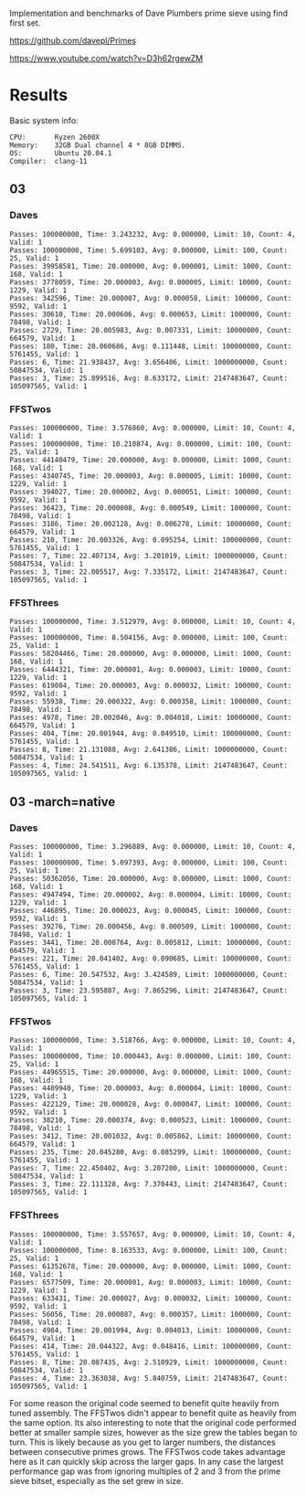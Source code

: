Implementation and benchmarks of Dave Plumbers prime sieve using find first set.

https://github.com/davepl/Primes

https://www.youtube.com/watch?v=D3h62rgewZM

# Results

Basic system info:
```
CPU:       Ryzen 2600X 
Memory:    32GB Dual channel 4 * 8GB DIMMS.
OS:        Ubuntu 20.04.1
Compiler:  clang-11
```

## 03

### Daves
```
Passes: 100000000, Time: 3.243232, Avg: 0.000000, Limit: 10, Count: 4, Valid: 1
Passes: 100000000, Time: 5.699103, Avg: 0.000000, Limit: 100, Count: 25, Valid: 1
Passes: 39958581, Time: 20.000000, Avg: 0.000001, Limit: 1000, Count: 168, Valid: 1
Passes: 3778059, Time: 20.000003, Avg: 0.000005, Limit: 10000, Count: 1229, Valid: 1
Passes: 342596, Time: 20.000007, Avg: 0.000058, Limit: 100000, Count: 9592, Valid: 1
Passes: 30610, Time: 20.000606, Avg: 0.000653, Limit: 1000000, Count: 78498, Valid: 1
Passes: 2729, Time: 20.005983, Avg: 0.007331, Limit: 10000000, Count: 664579, Valid: 1
Passes: 180, Time: 20.060686, Avg: 0.111448, Limit: 100000000, Count: 5761455, Valid: 1
Passes: 6, Time: 21.938437, Avg: 3.656406, Limit: 1000000000, Count: 50847534, Valid: 1
Passes: 3, Time: 25.899516, Avg: 8.633172, Limit: 2147483647, Count: 105097565, Valid: 1
```

### FFSTwos
```
Passes: 100000000, Time: 3.576860, Avg: 0.000000, Limit: 10, Count: 4, Valid: 1
Passes: 100000000, Time: 10.210874, Avg: 0.000000, Limit: 100, Count: 25, Valid: 1
Passes: 44140479, Time: 20.000000, Avg: 0.000000, Limit: 1000, Count: 168, Valid: 1
Passes: 4340745, Time: 20.000003, Avg: 0.000005, Limit: 10000, Count: 1229, Valid: 1
Passes: 394027, Time: 20.000002, Avg: 0.000051, Limit: 100000, Count: 9592, Valid: 1
Passes: 36423, Time: 20.000008, Avg: 0.000549, Limit: 1000000, Count: 78498, Valid: 1
Passes: 3186, Time: 20.002128, Avg: 0.006278, Limit: 10000000, Count: 664579, Valid: 1
Passes: 210, Time: 20.003326, Avg: 0.095254, Limit: 100000000, Count: 5761455, Valid: 1
Passes: 7, Time: 22.407134, Avg: 3.201019, Limit: 1000000000, Count: 50847534, Valid: 1
Passes: 3, Time: 22.005517, Avg: 7.335172, Limit: 2147483647, Count: 105097565, Valid: 1
```

### FFSThrees
```
Passes: 100000000, Time: 3.512979, Avg: 0.000000, Limit: 10, Count: 4, Valid: 1
Passes: 100000000, Time: 8.504156, Avg: 0.000000, Limit: 100, Count: 25, Valid: 1
Passes: 58204466, Time: 20.000000, Avg: 0.000000, Limit: 1000, Count: 168, Valid: 1
Passes: 6444321, Time: 20.000001, Avg: 0.000003, Limit: 10000, Count: 1229, Valid: 1
Passes: 619084, Time: 20.000003, Avg: 0.000032, Limit: 100000, Count: 9592, Valid: 1
Passes: 55938, Time: 20.000322, Avg: 0.000358, Limit: 1000000, Count: 78498, Valid: 1
Passes: 4978, Time: 20.002046, Avg: 0.004018, Limit: 10000000, Count: 664579, Valid: 1
Passes: 404, Time: 20.001944, Avg: 0.049510, Limit: 100000000, Count: 5761455, Valid: 1
Passes: 8, Time: 21.131088, Avg: 2.641386, Limit: 1000000000, Count: 50847534, Valid: 1
Passes: 4, Time: 24.541511, Avg: 6.135378, Limit: 2147483647, Count: 105097565, Valid: 1
```

## 03 -march=native

### Daves
```
Passes: 100000000, Time: 3.296889, Avg: 0.000000, Limit: 10, Count: 4, Valid: 1
Passes: 100000000, Time: 5.097393, Avg: 0.000000, Limit: 100, Count: 25, Valid: 1
Passes: 50362056, Time: 20.000000, Avg: 0.000000, Limit: 1000, Count: 168, Valid: 1
Passes: 4947494, Time: 20.000002, Avg: 0.000004, Limit: 10000, Count: 1229, Valid: 1
Passes: 446895, Time: 20.000023, Avg: 0.000045, Limit: 100000, Count: 9592, Valid: 1
Passes: 39276, Time: 20.000456, Avg: 0.000509, Limit: 1000000, Count: 78498, Valid: 1
Passes: 3441, Time: 20.000764, Avg: 0.005812, Limit: 10000000, Count: 664579, Valid: 1
Passes: 221, Time: 20.041402, Avg: 0.090685, Limit: 100000000, Count: 5761455, Valid: 1
Passes: 6, Time: 20.547532, Avg: 3.424589, Limit: 1000000000, Count: 50847534, Valid: 1
Passes: 3, Time: 23.595887, Avg: 7.865296, Limit: 2147483647, Count: 105097565, Valid: 1
```

### FFSTwos
```
Passes: 100000000, Time: 3.518766, Avg: 0.000000, Limit: 10, Count: 4, Valid: 1
Passes: 100000000, Time: 10.000443, Avg: 0.000000, Limit: 100, Count: 25, Valid: 1
Passes: 44965515, Time: 20.000000, Avg: 0.000000, Limit: 1000, Count: 168, Valid: 1
Passes: 4489940, Time: 20.000003, Avg: 0.000004, Limit: 10000, Count: 1229, Valid: 1
Passes: 422129, Time: 20.000028, Avg: 0.000047, Limit: 100000, Count: 9592, Valid: 1
Passes: 38210, Time: 20.000374, Avg: 0.000523, Limit: 1000000, Count: 78498, Valid: 1
Passes: 3412, Time: 20.001032, Avg: 0.005862, Limit: 10000000, Count: 664579, Valid: 1
Passes: 235, Time: 20.045280, Avg: 0.085299, Limit: 100000000, Count: 5761455, Valid: 1
Passes: 7, Time: 22.450402, Avg: 3.207200, Limit: 1000000000, Count: 50847534, Valid: 1
Passes: 3, Time: 22.111328, Avg: 7.370443, Limit: 2147483647, Count: 105097565, Valid: 1
```

### FFSThrees
```
Passes: 100000000, Time: 3.557657, Avg: 0.000000, Limit: 10, Count: 4, Valid: 1
Passes: 100000000, Time: 8.163533, Avg: 0.000000, Limit: 100, Count: 25, Valid: 1
Passes: 61352678, Time: 20.000000, Avg: 0.000000, Limit: 1000, Count: 168, Valid: 1
Passes: 6577509, Time: 20.000001, Avg: 0.000003, Limit: 10000, Count: 1229, Valid: 1
Passes: 633431, Time: 20.000027, Avg: 0.000032, Limit: 100000, Count: 9592, Valid: 1
Passes: 56056, Time: 20.000087, Avg: 0.000357, Limit: 1000000, Count: 78498, Valid: 1
Passes: 4984, Time: 20.001994, Avg: 0.004013, Limit: 10000000, Count: 664579, Valid: 1
Passes: 414, Time: 20.044322, Avg: 0.048416, Limit: 100000000, Count: 5761455, Valid: 1
Passes: 8, Time: 20.087435, Avg: 2.510929, Limit: 1000000000, Count: 50847534, Valid: 1
Passes: 4, Time: 23.363038, Avg: 5.840759, Limit: 2147483647, Count: 105097565, Valid: 1
```

For some reason the original code seemed to benefit quite heavily from tuned assembly.
The FFSTwos didn't appear to benefit quite as heavily from the same option.
Its also interesting to note that the original code performed better at smaller sample sizes, however as the size grew the tables began to turn. This is likely because as you get to larger numbers, the distances between consecutive primes grows. The FFSTwos code takes advantage here as it can quickly skip across the larger gaps.
In any case the largest performance gap was from ignoring multiples of 2 and 3 from the prime sieve bitset, especially as the set grew in size.

